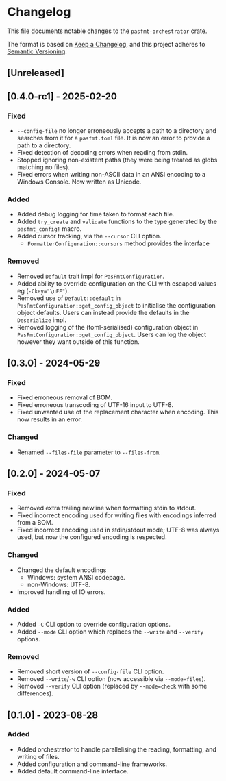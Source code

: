 # Changelog

This file documents notable changes to the `pasfmt-orchestrator` crate.

The format is based on [Keep a Changelog](https://keepachangelog.com/en/1.0.0/),
and this project adheres to [Semantic Versioning](https://semver.org/spec/v2.0.0.html).

## [Unreleased]

## [0.4.0-rc1] - 2025-02-20

### Fixed

- `--config-file` no longer erroneously accepts a path to a directory and searches from it for a
  `pasfmt.toml` file. It is now an error to provide a path to a directory.
- Fixed detection of decoding errors when reading from stdin.
- Stopped ignoring non-existent paths (they were being treated as globs matching no files).
- Fixed errors when writing non-ASCII data in an ANSI encoding to a Windows Console. Now written as Unicode.

### Added

- Added debug logging for time taken to format each file.
- Added `try_create` and `validate` functions to the type generated by the `pasfmt_config!` macro.
- Added cursor tracking, via the `--cursor` CLI option.
  - `FormatterConfiguration::cursors` method provides the interface

### Removed

- Removed `Default` trait impl for `PasFmtConfiguration`.
- Added ability to override configuration on the CLI with escaped values eg (`-Ckey="\uFF"`).
- Removed use of `Default::default` in `PasFmtConfiguration::get_config_object` to initialise the
  configuration object defaults. Users can instead provide the defaults in the `Deserialize` impl.
- Removed logging of the (toml-serialised) configuration object in `PasFmtConfiguration::get_config_object`.
  Users can log the object however they want outside of this function.

## [0.3.0] - 2024-05-29

### Fixed

- Fixed erroneous removal of BOM.
- Fixed erroneous transcoding of UTF-16 input to UTF-8.
- Fixed unwanted use of the replacement character when encoding. This now results in an error.

### Changed

- Renamed `--files-file` parameter to `--files-from`.

## [0.2.0] - 2024-05-07

### Fixed

- Removed extra trailing newline when formatting stdin to stdout.
- Fixed incorrect encoding used for writing files with encodings inferred from a BOM.
- Fixed incorrect encoding used in stdin/stdout mode; UTF-8 was always used, but now the configured
  encoding is respected.

### Changed

- Changed the default encodings
  - Windows: system ANSI codepage.
  - non-Windows: UTF-8.
- Improved handling of IO errors.

### Added

- Added `-C` CLI option to override configuration options.
- Added `--mode` CLI option which replaces the `--write` and `--verify` options.

### Removed

- Removed short version of `--config-file` CLI option.
- Removed `--write`/`-w` CLI option (now accessible via `--mode=files`).
- Removed `--verify` CLI option (replaced by `--mode=check` with some differences).

## [0.1.0] - 2023-08-28

### Added

- Added orchestrator to handle parallelising the reading, formatting, and writing of files.
- Added configuration and command-line frameworks.
- Added default command-line interface.
